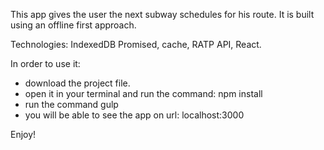 This app gives the user the next subway schedules for his route. It is built using an offline first approach.

Technologies: IndexedDB Promised, cache, RATP API, React.

In order to use it: 

* download the project file. 
* open it in your terminal and run the command: npm install
* run the command gulp
* you will be able to see the app on url: localhost:3000

Enjoy!